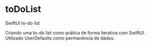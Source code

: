 # toDoList
SwiftUI to-do list

Criando uma to-do list como prática de forma iterativa com SwiftUI. Utilizado UserDefaults como permanência de dados.
